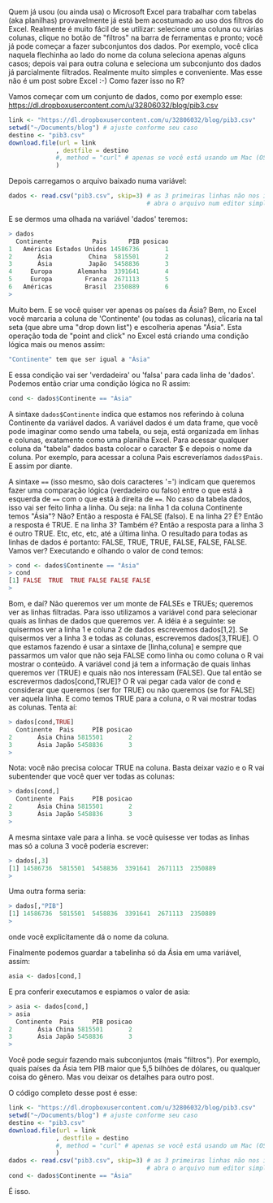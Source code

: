 Quem já usou (ou ainda usa) o Microsoft Excel para trabalhar com tabelas (aka planilhas) provavelmente já está bem acostumado ao uso dos filtros do Excel. Realmente é muito fácil de se utilizar: selecione uma coluna ou várias colunas, clique no botão de "filtros" na barra de ferramentas e pronto; você já pode começar a fazer subconjuntos dos dados. Por exemplo, você clica naquela flechinha ao lado do nome da coluna seleciona apenas alguns casos; depois vai para outra coluna e seleciona um subconjunto dos dados já parcialmente filtrados. Realmente muito simples e conveniente. Mas esse não é um post sobre Excel :-) Como fazer isso no R?

Vamos começar com um conjunto de dados, como por exemplo esse: https://dl.dropboxusercontent.com/u/32806032/blog/pib3.csv

````r
link <- "https://dl.dropboxusercontent.com/u/32806032/blog/pib3.csv"
setwd("~/Documents/blog") # ajuste conforme seu caso
destino <- "pib3.csv"
download.file(url = link
             , destfile = destino
             #, method = "curl" # apenas se você está usando um Mac (OS X).
             )
````

Depois carregamos o arquivo baixado numa variável:

````r
dados <- read.csv("pib3.csv", skip=3) # as 3 primeiras linhas não nos interessam
                                      # abra o arquivo num editor simples e veja
````

E se dermos uma olhada na variável 'dados' teremos:

````r
> dados
  Continente           Pais      PIB posicao
1   Américas Estados Unidos 14586736       1
2       Ásia          China  5815501       2
3       Ásia          Japão  5458836       3
4     Europa       Alemanha  3391641       4
5     Europa         Franca  2671113       5
6   Américas         Brasil  2350889       6
>
````

Muito bem. E se você quiser ver apenas os países da Ásia?
Bem, no Excel você marcaria a coluna de 'Continente' (ou todas as colunas), clicaria na tal seta (que abre uma "drop down list") e escolheria apenas "Ásia". Esta operação toda de "point and click" no Excel está criando uma condição lógica mais ou menos assim:

````r
"Continente" tem que ser igual a "Ásia"
````

E essa condição vai ser 'verdadeira' ou 'falsa' para cada linha de 'dados'.
Podemos então criar uma condição lógica no R assim:

````r
cond <- dados$Continente == "Ásia"
````

A sintaxe `dados$Continente` indica que estamos nos referindo à coluna Continente da variável dados. A variável dados é um data frame, que você pode imaginar como sendo uma tabela, ou seja, está organizada em linhas e colunas, exatamente como uma planilha Excel. Para acessar qualquer coluna da "tabela" dados basta colocar o caracter $ e depois o nome da coluna. Por exemplo, para acessar a coluna Pais escreveríamos `dados$Pais`. E assim por diante.

A sintaxe `==` (isso mesmo, são dois caracteres '=') indicam que queremos fazer uma comparação lógica (verdadeiro ou falso) entre o que está à esquerda de `==` com o que está à direita de `==`. No caso da tabela dados, isso vai ser feito linha a linha. Ou seja: na linha 1 da coluna Continente temos "Ásia"? Não? Então a resposta é FALSE (falso). E na linha 2? É? Então a resposta é TRUE. E na linha 3? Também é? Então a resposta para a linha 3 é outro TRUE. Etc, etc, etc, até a última linha.
O resultado para todas as linhas de dados é portanto: FALSE, TRUE, TRUE, FALSE, FALSE, FALSE.
Vamos ver? Executando e olhando o valor de cond temos:

````r
> cond <- dados$Continente == "Ásia"
> cond
[1] FALSE  TRUE  TRUE FALSE FALSE FALSE
>
````

Bom, e daí? Não queremos ver um monte de FALSEs e TRUEs; queremos ver as linhas filtradas.
Para isso utilizamos a variável cond para selecionar quais as linhas de dados que queremos ver. A idéia é a seguinte: se quisermos ver a linha 1 e coluna 2 de dados escrevemos dados[1,2]. Se quisermos ver a linha 3 e todas as colunas, escrevemos dados[3,TRUE].
O que estamos fazendo é usar a sintaxe de [linha,coluna] e sempre que passarmos um valor que não seja FALSE como linha ou como coluna o R vai mostrar o conteúdo.
A variável cond já tem a informação de quais linhas queremos ver (TRUE) e quais não nos interessam (FALSE). Que tal então se escrevermos dados[cond,TRUE]? O R vai pegar cada valor de cond e considerar que queremos (ser for TRUE) ou não queremos (se for FALSE) ver aquela linha. E como temos TRUE para a coluna, o R vai mostrar todas as colunas.
Tenta aí:

````r
> dados[cond,TRUE]
  Continente  Pais     PIB posicao
2       Ásia China 5815501       2
3       Ásia Japão 5458836       3
>
````

Nota: você não precisa colocar TRUE na coluna. Basta deixar vazio e o R vai subentender que você quer ver todas as colunas:

````r
> dados[cond,]
  Continente  Pais     PIB posicao
2       Ásia China 5815501       2
3       Ásia Japão 5458836       3
>
````

A mesma sintaxe vale para a linha. se você quisesse ver todas as linhas mas só a coluna 3 você poderia escrever:

````r
> dados[,3]
[1] 14586736  5815501  5458836  3391641  2671113  2350889
>
````

Uma outra forma seria:

````r
> dados[,"PIB"]
[1] 14586736  5815501  5458836  3391641  2671113  2350889
>
````

onde você explicitamente dá o nome da coluna.

Finalmente podemos guardar a tabelinha só da Ásia em uma variável, assim:

````r
asia <- dados[cond,]
````

E pra conferir executamos e espiamos o valor de asia:

````r
> asia <- dados[cond,]
> asia
  Continente  Pais     PIB posicao
2       Ásia China 5815501       2
3       Ásia Japão 5458836       3
>
````

Você pode seguir fazendo mais subconjuntos (mais "filtros"). Por exemplo, quais países da Ásia tem PIB maior que 5,5 bilhões de dólares, ou qualquer coisa do gênero. Mas vou deixar os detalhes para outro post.

O código completo desse post é esse:

````r
link <- "https://dl.dropboxusercontent.com/u/32806032/blog/pib3.csv"
setwd("~/Documents/blog") # ajuste conforme seu caso
destino <- "pib3.csv"
download.file(url = link
             , destfile = destino
             #, method = "curl" # apenas se você está usando um Mac (OS X).
             )
dados <- read.csv("pib3.csv", skip=3) # as 3 primeiras linhas não nos interessam
                                      # abra o arquivo num editor simples e veja
cond <- dados$Continente == "Ásia"
````

É isso.
